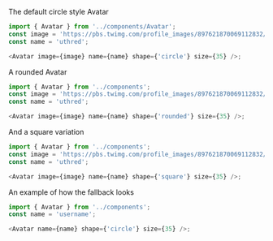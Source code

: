 The default circle style Avatar

```js
import { Avatar } from '../components/Avatar';
const image = 'https://pbs.twimg.com/profile_images/897621870069112832/dFGq6aiE_400x400.jpg';
const name = 'uthred';

<Avatar image={image} name={name} shape={'circle'} size={35} />;
```

A rounded Avatar

```js
import { Avatar } from '../components';
const image = 'https://pbs.twimg.com/profile_images/897621870069112832/dFGq6aiE_400x400.jpg';
const name = 'uthred';

<Avatar image={image} name={name} shape={'rounded'} size={35} />;
```

And a square variation

```js
import { Avatar } from '../components';
const image = 'https://pbs.twimg.com/profile_images/897621870069112832/dFGq6aiE_400x400.jpg';
const name = 'uthred';

<Avatar image={image} name={name} shape={'square'} size={35} />;
```

An example of how the fallback looks

```js
import { Avatar } from '../components';
const name = 'username';

<Avatar name={name} shape={'circle'} size={35} />;
```
